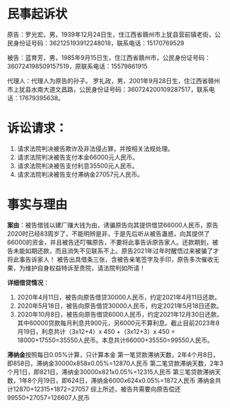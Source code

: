 # 民事起诉状

原告：罗光宏，男，1939年12月24日生，住江西省赣州市上犹县营前镇老街，公民身份证号码：362125193912248018，联系电话：15170769529

被告：蓝育芳，男，1985年9月15日生，住江西省赣州市，公民身份证号码：360724198509157519，原联系电话：15579861915

代理人：代理人为原告的孙子。
罗礼政，男，2001年9月28日生，住江西省赣州市上犹县水南大道文昌路，公民身份证号码：360724200109287517，联系电话：17679395638。

# 诉讼请求：
1. 请求法院判决被告欺诈及非法侵占罪，并按相关法规处理。
2. 请求法院判决被告支付本金66000元人民币。
3. 请求法院判决被告支付利息35500元人民币。
4. 请求法院判决被告支付滞纳金27057元人民币。

# 事实与理由

**案由**：被告借钱以建厂赚大钱为由，诱骗原告向其提供借贷66000人民币，原告2020时已经83周岁了，不能明辨是非，于是先后听从被告蛊惑，向其提供了66000的资金，并且被告还叮嘱原告，不要将此事告诉原告家人。还款期到，被告未能如期还款，而且消失不见联系不上。原告2021年过年时醒悟过来被骗了才将此事告诉家人！
被告出具借条三张，含被告亲笔签字及手印，原告多次催收无果，为维护自身权益特诉至贵院，请法院判如所请！

**详细借贷情况**：
1. 2020年4月11日，被告向原告借贷30000人民币，约定2021年4月11日还款。
2. 2020年5月18日，被告向原告借贷30000人民币，约定2021年5月18日还款。
3. 2020年10月8日，被告向原告借贷6000人民币，约定2021年12月30日还款。
其中60000贷款每月利息共900元，另6000元不算利息。截止目前2023年8月19日，利息共计（3x12+4）x 450 +（3x12+3）x 450 = 18000+17550=35550人民币。本息共计66000+35550=99550人民币。

**滞纳金**按照每日0.05%计算，只计算本金
第一笔贷款滞纳天数，2年4个月8日，即858日，滞纳金30000x858x0.05%=12870人民币
第二笔贷款滞纳天数，2年3个月1日，即821日，滞纳金30000x821x0.05%=12315人民币
第三笔贷款滞纳天数，1年8个月19日，即624日，滞纳金6000x624x0.05%=1872人民币
滞纳金共计12870+12315+1872=27057
综上所述，被告共需要向原告偿还99550+27057=126607人民币

